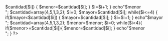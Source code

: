 <?php
$cantidad=array(4,5,1,3,2);
$i=0;
$menor=$cantidad[$i];
$mayor=$cantidad[$i];
while($i<=4)
{
	if($menor>$cantidad[$i])
	{
	 $menor=$cantidad[$i];
	}
	$i=$i+1;
}
echo"$menor <br />";
$cantidad=array(4,5,1,3,2);
$i=0;
$mayor=$cantidad[$i];
while($i<=4)
{
	if($mayor<$cantidad[$i])
	{
	 $mayor=$cantidad[$i];
	}
	 $i=$i+1;
}
echo"$mayor <br />";
$cantidad=array(4,5,1,3,2);
$menor=$menor;
$i=0;
while($i<4){
	if($menor>=$cantidad[$i]){
	$menor=$cantidad[$i];
	}
	echo"$menor <br />";
	}
?>
